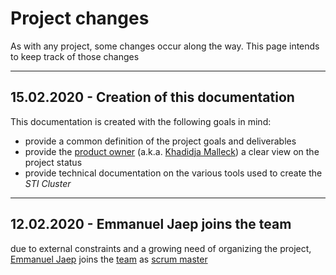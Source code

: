 # Project changes

As with any project, some changes occur along the way. This page intends to keep track of those changes

- - -

## 15.02.2020 - Creation of this documentation

This documentation is created with the following goals in mind:

* provide a common definition of the project goals and deliverables
* provide the [product owner](https://www.scrum.org/resources/what-is-a-product-owner) (a.k.a. [Khadidja Malleck](https://people.epfl.ch/khadidja.malleck)) a clear view on the project status
* provide technical documentation on the various tools used to create the _STI Cluster_

- - -

## 12.02.2020 - Emmanuel Jaep joins the team

due to external constraints and a growing need of organizing the project, [Emmanuel Jaep](https://people.epfl.ch/emmanuel.jaep) joins the [team](project_team) as [scrum master](https://www.scrum.org/resources/what-is-a-scrum-master)
